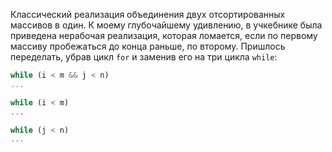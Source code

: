 Классический реализация объединения двух отсортированных массивов в один. К моему глубочайшему удивлению, в учкебнике была приведена нерабочая реализация, которая ломается, если по первому массиву пробежаться до конца раньше, по второму. Пришлось переделать, убрав цикл ```for``` и заменив его на три цикла ```while```:
```js
while (i < m && j < n)
...

while (i < m)
...

while (j < n)
...
```